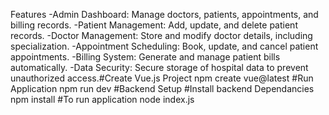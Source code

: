 Features
-Admin Dashboard: Manage doctors, patients, appointments, and billing records.
-Patient Management: Add, update, and delete patient records.
-Doctor Management: Store and modify doctor details, including specialization.
-Appointment Scheduling: Book, update, and cancel patient appointments.
-Billing System: Generate and manage patient bills automatically.
-Data Security: Secure storage of hospital data to prevent unauthorized access.#Create Vue.js Project
npm create vue@latest
#Run Application
npm run dev
#Backend Setup
#Install backend Dependancies
npm install
#To run application
node index.js
